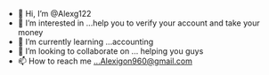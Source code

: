 - 👋 Hi, I’m @Alexg122
- 👀 I’m interested in ...help you to verify your account and take your money 
- 🌱 I’m currently learning ...accounting 
- 💞️ I’m looking to collaborate on ... helping you guys 
- 📫 How to reach me ...Alexigon960@gmail.com

<!---
Alexg122/Alexg122 is a ✨ special ✨ repository because its `README.md` (this file) appears on your GitHub profile.
You can click the Preview link to take a look at your changes.
--->
